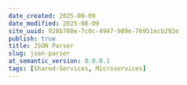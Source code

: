 ```yaml
---
date_created: 2025-08-09
date_modified: 2025-08-09
site_uuid: 928b788e-7c0c-4947-989e-76951ecb292e
publish: true
title: JSON Parser
slug: json-parser
at_semantic_version: 0.0.0.1
tags: [Shared-Services, Microservices]
---
```

